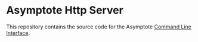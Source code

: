 # Asymptote Http Server

This repository contains the source code for the Asymptote [Command Line Interface](https://asymptote.sourceforge.io/doc/Command_002dLine-Interface.html).
